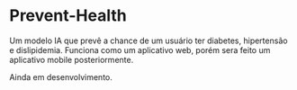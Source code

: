 # Prevent-Health
Um modelo IA que prevê a chance de um usuário ter diabetes, hipertensão e dislipidemia. Funciona como um aplicativo web, porém sera feito um aplicativo mobile posteriormente.

Ainda em desenvolvimento.
